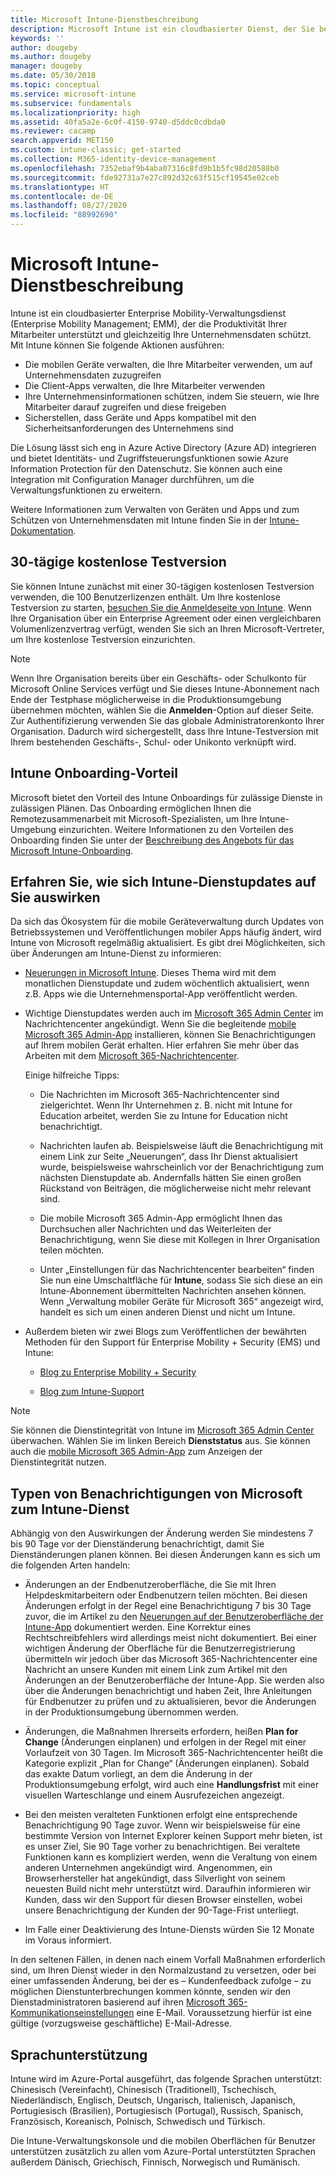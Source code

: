 ```yaml
---
title: Microsoft Intune-Dienstbeschreibung
description: Microsoft Intune ist ein cloudbasierter Dienst, der Sie bei der Verwaltung von Windows-, iOS/iPadOS-, macOS- und Android-Geräten unterstützt.
keywords: ''
author: dougeby
ms.author: dougeby
manager: dougeby
ms.date: 05/30/2018
ms.topic: conceptual
ms.service: microsoft-intune
ms.subservice: fundamentals
ms.localizationpriority: high
ms.assetid: 40fa5a2e-6c0f-4150-9740-d5ddc0cdbda0
ms.reviewer: cacamp
search.appverid: MET150
ms.custom: intune-classic; get-started
ms.collection: M365-identity-device-management
ms.openlocfilehash: 7352ebaf9b4aba07316c8fd9b1b5fc98d20588b0
ms.sourcegitcommit: fde92731a7e27c892d32c63f515cf19545e02ceb
ms.translationtype: HT
ms.contentlocale: de-DE
ms.lasthandoff: 08/27/2020
ms.locfileid: "88992690"
---
```

# <a name="microsoft-intune-service-description"></a>Microsoft Intune-Dienstbeschreibung

Intune ist ein cloudbasierter Enterprise Mobility-Verwaltungsdienst (Enterprise Mobility Management; EMM), der die Produktivität Ihrer Mitarbeiter unterstützt und gleichzeitig Ihre Unternehmensdaten schützt. Mit Intune können Sie folgende Aktionen ausführen:
* Die mobilen Geräte verwalten, die Ihre Mitarbeiter verwenden, um auf Unternehmensdaten zuzugreifen
* Die Client-Apps verwalten, die Ihre Mitarbeiter verwenden
* Ihre Unternehmensinformationen schützen, indem Sie steuern, wie Ihre Mitarbeiter darauf zugreifen und diese freigeben
* Sicherstellen, dass Geräte und Apps kompatibel mit den Sicherheitsanforderungen des Unternehmens sind

Die Lösung lässt sich eng in Azure Active Directory (Azure AD) integrieren und bietet Identitäts- und Zugriffsteuerungsfunktionen sowie Azure Information Protection für den Datenschutz. Sie können auch eine Integration mit Configuration Manager durchführen, um die Verwaltungsfunktionen zu erweitern.

Weitere Informationen zum Verwalten von Geräten und Apps und zum Schützen von Unternehmensdaten mit Intune finden Sie in der [Intune-Dokumentation](../index.yml).

## <a name="30-day-free-trial"></a>30-tägige kostenlose Testversion
Sie können Intune zunächst mit einer 30-tägigen kostenlosen Testversion verwenden, die 100 Benutzerlizenzen enthält. Um Ihre kostenlose Testversion zu starten, [besuchen Sie die Anmeldeseite von Intune](https://admin.microsoft.com/Signup/Signup.aspx?OfferId=40BE278A-DFD1-470a-9EF7-9F2596EA7FF9&dl=INTUNE_A&ali=1#0%20). Wenn Ihre Organisation über ein Enterprise Agreement oder einen vergleichbaren Volumenlizenzvertrag verfügt, wenden Sie sich an Ihren Microsoft-Vertreter, um Ihre kostenlose Testversion einzurichten.

> [!NOTE]
> Wenn Ihre Organisation bereits über ein Geschäfts- oder Schulkonto für Microsoft Online Services verfügt und Sie dieses Intune-Abonnement nach Ende der Testphase möglicherweise in die Produktionsumgebung übernehmen möchten, wählen Sie die **Anmelden**-Option auf dieser Seite. Zur Authentifizierung verwenden Sie das globale Administratorenkonto Ihrer Organisation. Dadurch wird sichergestellt, dass Ihre Intune-Testversion mit Ihrem bestehenden Geschäfts-, Schul- oder Unikonto verknüpft wird.

<!--- For a list of settings that you can set up on mobile devices, see:

- [Enrolled device management capabilities of Microsoft Intune](introduction-intune.md)

--->
## <a name="intune-onboarding-benefit"></a>Intune Onboarding-Vorteil
Microsoft bietet den Vorteil des Intune Onboardings für zulässige Dienste in zulässigen Plänen. Das Onboarding ermöglichen Ihnen die Remotezusammenarbeit mit Microsoft-Spezialisten, um Ihre Intune-Umgebung einzurichten. Weitere Informationen zu den Vorteilen des Onboarding finden Sie unter der [Beschreibung des Angebots für das Microsoft Intune-Onboarding](https://go.microsoft.com/fwlink/?LinkId=619281).


## <a name="learn-how-intune-service-updates-affect-you"></a>Erfahren Sie, wie sich Intune-Dienstupdates auf Sie auswirken

Da sich das Ökosystem für die mobile Geräteverwaltung durch Updates von Betriebssystemen und Veröffentlichungen mobiler Apps häufig ändert, wird Intune von Microsoft regelmäßig aktualisiert. Es gibt drei Möglichkeiten, sich über Änderungen am Intune-Dienst zu informieren:

- [Neuerungen in Microsoft Intune](whats-new.md). Dieses Thema wird mit dem monatlichen Dienstupdate und zudem wöchentlich aktualisiert, wenn z.B. Apps wie die Unternehmensportal-App veröffentlicht werden.

- Wichtige Dienstupdates werden auch im [Microsoft 365 Admin Center](https://admin.microsoft.com/) im Nachrichtencenter angekündigt. Wenn Sie die begleitende [mobile Microsoft 365 Admin-App](https://support.office.com/article/Office-365-Admin-Mobile-App-e16f6421-2a1a-4142-bf9d-9846600a060a) installieren, können Sie Benachrichtigungen auf Ihrem mobilen Gerät erhalten. Hier erfahren Sie mehr über das Arbeiten mit dem [Microsoft 365-Nachrichtencenter](https://support.office.com/client/results?Shownav=true&ns=O365ENTADMIN&version=15&ver=15&HelpID=O365E_MCManageUpdates).

  Einige hilfreiche Tipps:

  - Die Nachrichten im Microsoft 365-Nachrichtencenter sind zielgerichtet. Wenn Ihr Unternehmen z. B. nicht mit Intune for Education arbeitet, werden Sie zu Intune for Education nicht benachrichtigt.

  - Nachrichten laufen ab. Beispielsweise läuft die Benachrichtigung mit einem Link zur Seite „Neuerungen“, dass Ihr Dienst aktualisiert wurde, beispielsweise wahrscheinlich vor der Benachrichtigung zum nächsten Dienstupdate ab. Andernfalls hätten Sie einen großen Rückstand von Beiträgen, die möglicherweise nicht mehr relevant sind.

  - Die mobile Microsoft 365 Admin-App ermöglicht Ihnen das Durchsuchen aller Nachrichten und das Weiterleiten der Benachrichtigung, wenn Sie diese mit Kollegen in Ihrer Organisation teilen möchten.

  - Unter „Einstellungen für das Nachrichtencenter bearbeiten“ finden Sie nun eine Umschaltfläche für **Intune**, sodass Sie sich diese an ein Intune-Abonnement übermittelten Nachrichten ansehen können. Wenn „Verwaltung mobiler Geräte für Microsoft 365“ angezeigt wird, handelt es sich um einen anderen Dienst und nicht um Intune.

- Außerdem bieten wir zwei Blogs zum Veröffentlichen der bewährten Methoden für den Support für Enterprise Mobility + Security (EMS) und Intune:

  - [Blog zu Enterprise Mobility + Security](https://blogs.technet.microsoft.com/enterprisemobility/)

  - [Blog zum Intune-Support](https://blogs.technet.microsoft.com/intunesupport/)

> [!Note]
> Sie können die Dienstintegrität von Intune im [Microsoft 365 Admin Center](https://admin.microsoft.com) überwachen. Wählen Sie im linken Bereich **Dienststatus** aus. Sie können auch die [mobile Microsoft 365 Admin-App](https://support.office.com/article/Office-365-Admin-Mobile-App-e16f6421-2a1a-4142-bf9d-9846600a060a) zum Anzeigen der Dienstintegrität nutzen.

## <a name="types-of-notices-microsoft-provides-about-the-intune-service"></a>Typen von Benachrichtigungen von Microsoft zum Intune-Dienst

Abhängig von den Auswirkungen der Änderung werden Sie mindestens 7 bis 90 Tage vor der Dienständerung benachrichtigt, damit Sie Dienständerungen planen können. Bei diesen Änderungen kann es sich um die folgenden Arten handeln:

- Änderungen an der Endbenutzeroberfläche, die Sie mit Ihren Helpdeskmitarbeitern oder Endbenutzern teilen möchten. Bei diesen Änderungen erfolgt in der Regel eine Benachrichtigung 7 bis 30 Tage zuvor, die im Artikel zu den [Neuerungen auf der Benutzeroberfläche der Intune-App](whats-new-app-ui.md) dokumentiert werden. Eine Korrektur eines Rechtschreibfehlers wird allerdings meist nicht dokumentiert. Bei einer wichtigen Änderung der Oberfläche für die Benutzerregistrierung übermitteln wir jedoch über das Microsoft 365-Nachrichtencenter eine Nachricht an unsere Kunden mit einem Link zum Artikel mit den Änderungen an der Benutzeroberfläche der Intune-App. Sie werden also über die Änderungen benachrichtigt und haben Zeit, Ihre Anleitungen für Endbenutzer zu prüfen und zu aktualisieren, bevor die Änderungen in der Produktionsumgebung übernommen werden.

- Änderungen, die Maßnahmen Ihrerseits erfordern, heißen **Plan for Change** (Änderungen einplanen) und erfolgen in der Regel mit einer Vorlaufzeit von 30 Tagen. Im Microsoft 365-Nachrichtencenter heißt die Kategorie explizit „Plan for Change“ (Änderungen einplanen). Sobald das exakte Datum vorliegt, an dem die Änderung in der Produktionsumgebung erfolgt, wird auch eine **Handlungsfrist** mit einer visuellen Warteschlange und einem Ausrufezeichen angezeigt.

- Bei den meisten veralteten Funktionen erfolgt eine entsprechende Benachrichtigung 90 Tage zuvor. Wenn wir beispielsweise für eine bestimmte Version von Internet Explorer keinen Support mehr bieten, ist es unser Ziel, Sie 90 Tage vorher zu benachrichtigen. Bei veraltete Funktionen kann es kompliziert werden, wenn die Veraltung von einem anderen Unternehmen angekündigt wird. Angenommen, ein Browserhersteller hat angekündigt, dass Silverlight von seinem neuesten Build nicht mehr unterstützt wird. Daraufhin informieren wir Kunden, dass wir den Support für diesen Browser einstellen, wobei unsere Benachrichtigung der Kunden der 90-Tage-Frist unterliegt.

- Im Falle einer Deaktivierung des Intune-Diensts würden Sie 12 Monate im Voraus informiert.

In den seltenen Fällen, in denen nach einem Vorfall Maßnahmen erforderlich sind, um Ihren Dienst wieder in den Normalzustand zu versetzen, oder bei einer umfassenden Änderung, bei der es – Kundenfeedback zufolge – zu möglichen Dienstunterbrechungen kommen könnte, senden wir den Dienstadministratoren basierend auf ihren [Microsoft 365-Kommunikationseinstellungen](https://support.office.com/article/Change-your-contact-preferences-for-communications-from-Microsoft-6f70de1b-a64d-4498-bfbd-be8c83a9c0fc) eine E-Mail. Voraussetzung hierfür ist eine gültige (vorzugsweise geschäftliche) E-Mail-Adresse.  


<!--- ## Choose the management solution that's right for you
You can set up Intune in several ways to manage and help protect your company's mobile devices and computers (referred to as **devices** in this article).

- **Intune stand-alone configuration.** Use the web-based admin console in Intune to manage devices in your organization. Intune can be used without any on-premises IT infrastructure. If you use Intune with Active Directory Domain Services, you can use domain user accounts that you manage with Domain Services with Intune.

--->

## <a name="language-support"></a>Sprachunterstützung
Intune wird im Azure-Portal ausgeführt, das folgende Sprachen unterstützt: Chinesisch (Vereinfacht), Chinesisch (Traditionell), Tschechisch, Niederländisch, Englisch, Deutsch, Ungarisch, Italienisch, Japanisch, Portugiesisch (Brasilien), Portugiesisch (Portugal), Russisch, Spanisch, Französisch, Koreanisch, Polnisch, Schwedisch und Türkisch.

Die Intune-Verwaltungskonsole und die mobilen Oberflächen für Benutzer unterstützen zusätzlich zu allen vom Azure-Portal unterstützten Sprachen außerdem Dänisch, Griechisch, Finnisch, Norwegisch und Rumänisch.

<!--- ## Learn more about Intune
Use these resources to learn more about Intune:

- The [Microsoft Intune Trust Center](https://www.microsoft.com/server-cloud/products/intune-trust-center/) provides information about the security, privacy, and compliance practices of Intune, and it describes some of Intune's certifications.

- [Enrolled device management capabilities of Microsoft Intune](introduction-intune.md)--->
